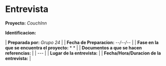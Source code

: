 # **Entrevista**

**Proyecto:** *CouchInn*

**Identificacion:** *<Numero>*

| **Preparada por:** *Grupo 24*                                                         |
| **Fecha de Preparacion:** *--/--/--*                                                  |
| **Fase en la que se encuentra el proyecto:** * <fase> *                               |
| **Documentos a que se hacen referencias:** *<documentos>*                             |
| ---                                                                                   |
| **Lugar de la entrevista:** *<un lugar>*                                              |
| **Fecha/Hora/Duracion de la entrevista:** *<texto>*                                   |

